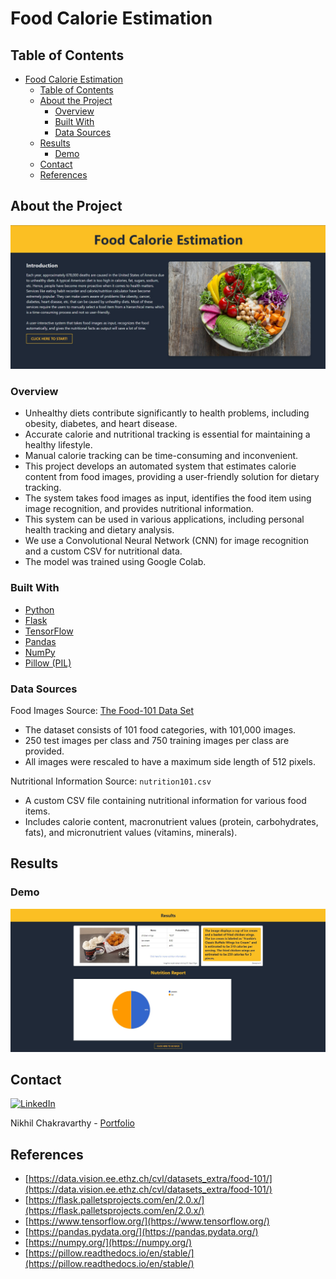 # Food Calorie Estimation

## Table of Contents

- [Food Calorie Estimation](#food-calorie-estimation)
  - [Table of Contents](#table-of-contents)
  - [About the Project](#about-the-project)
    - [Overview](#overview)
    - [Built With](#built-with)
    - [Data Sources](#data-sources)
  - [Results](#results)
    - [Demo](#demo)
  - [Contact](#contact)
  - [References](#references)

## About the Project

![Food](.images/Head.jpg)

### Overview

* Unhealthy diets contribute significantly to health problems, including obesity, diabetes, and heart disease.
* Accurate calorie and nutritional tracking is essential for maintaining a healthy lifestyle.
* Manual calorie tracking can be time-consuming and inconvenient.
* This project develops an automated system that estimates calorie content from food images, providing a user-friendly solution for dietary tracking.
* The system takes food images as input, identifies the food item using image recognition, and provides nutritional information.
* This system can be used in various applications, including personal health tracking and dietary analysis.
* We use a Convolutional Neural Network (CNN) for image recognition and a custom CSV for nutritional data.
* The model was trained using Google Colab.

### Built With

* [Python](https://www.python.org/)
* [Flask](https://flask.palletsprojects.com/en/2.0.x/)
* [TensorFlow](https://www.tensorflow.org/)
* [Pandas](https://pandas.pydata.org/)
* [NumPy](https://numpy.org/)
* [Pillow (PIL)](https://pillow.readthedocs.io/en/stable/)

### Data Sources

Food Images Source: [The Food-101 Data Set](https://data.vision.ee.ethz.ch/cvl/datasets_extra/food-101/)

* The dataset consists of 101 food categories, with 101,000 images.
* 250 test images per class and 750 training images per class are provided.
* All images were rescaled to have a maximum side length of 512 pixels.

Nutritional Information Source: `nutrition101.csv`

* A custom CSV file containing nutritional information for various food items.
* Includes calorie content, macronutrient values (protein, carbohydrates, fats), and micronutrient values (vitamins, minerals).

## Results

### Demo

![demo](.images/Demo.jpg)

## Contact

[![LinkedIn](https://api.iconify.design/openmoji:linkedin.svg?width=40&height=40)](https://www.linkedin.com/in/nikhil-chakravarthy-064504203/)

Nikhil Chakravarthy - [Portfolio](https://nikhilchakravarthy.netlify.app)

## References

* [https://data.vision.ee.ethz.ch/cvl/datasets_extra/food-101/](https://data.vision.ee.ethz.ch/cvl/datasets_extra/food-101/)
* [https://flask.palletsprojects.com/en/2.0.x/](https://flask.palletsprojects.com/en/2.0.x/)
* [https://www.tensorflow.org/](https://www.tensorflow.org/)
* [https://pandas.pydata.org/](https://pandas.pydata.org/)
* [https://numpy.org/](https://numpy.org/)
* [https://pillow.readthedocs.io/en/stable/](https://pillow.readthedocs.io/en/stable/)
